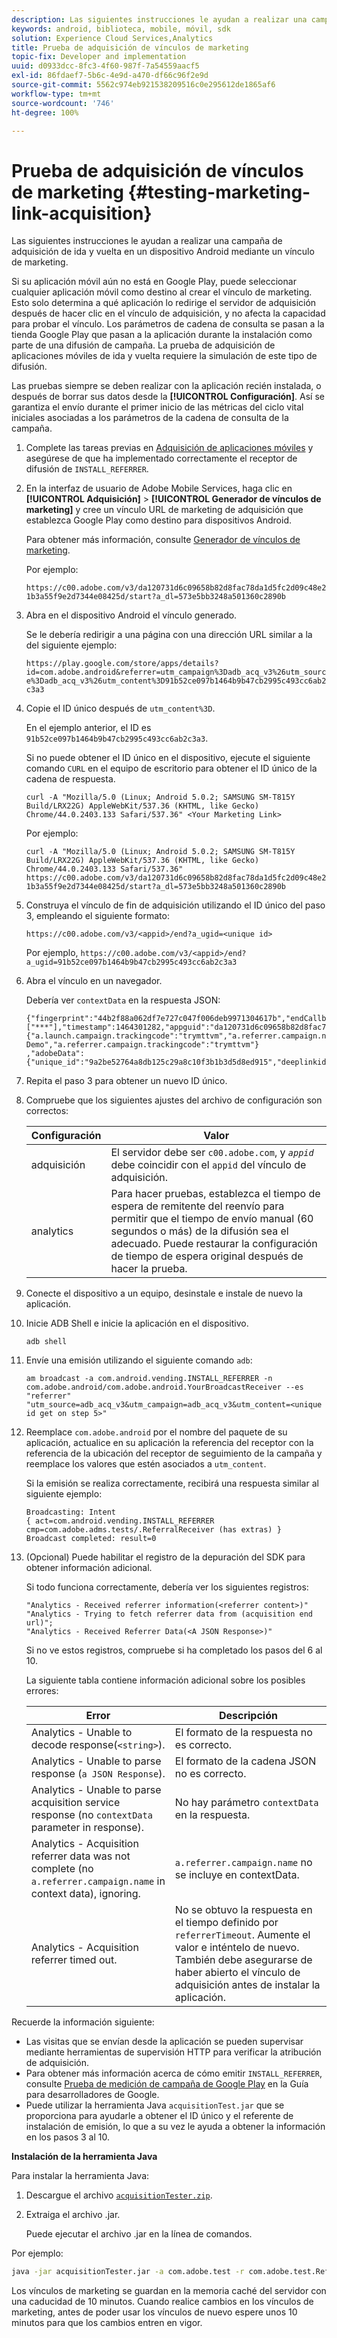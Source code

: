 ```yaml
---
description: Las siguientes instrucciones le ayudan a realizar una campaña de adquisición de ida y vuelta en un dispositivo Android mediante un vínculo de marketing.
keywords: android, biblioteca, mobile, móvil, sdk
solution: Experience Cloud Services,Analytics
title: Prueba de adquisición de vínculos de marketing
topic-fix: Developer and implementation
uuid: d0933dcc-8fc3-4f60-987f-7a54559aacf5
exl-id: 86fdaef7-5b6c-4e9d-a470-df66c96f2e9d
source-git-commit: 5562c974eb921538209516c0e295612de1865af6
workflow-type: tm+mt
source-wordcount: '746'
ht-degree: 100%

---
```


# Prueba de adquisición de vínculos de marketing {#testing-marketing-link-acquisition}

Las siguientes instrucciones le ayudan a realizar una campaña de adquisición de ida y vuelta en un dispositivo Android mediante un vínculo de marketing.

Si su aplicación móvil aún no está en Google Play, puede seleccionar cualquier aplicación móvil como destino al crear el vínculo de marketing. Esto solo determina a qué aplicación lo redirige el servidor de adquisición después de hacer clic en el vínculo de adquisición, y no afecta la capacidad para probar el vínculo. Los parámetros de cadena de consulta se pasan a la tienda Google Play que pasan a la aplicación durante la instalación como parte de una difusión de campaña. La prueba de adquisición de aplicaciones móviles de ida y vuelta requiere la simulación de este tipo de difusión.

Las pruebas siempre se deben realizar con la aplicación recién instalada, o después de borrar sus datos desde la **[!UICONTROL Configuración]**. Así se garantiza el envío durante el primer inicio de las métricas del ciclo vital iniciales asociadas a los parámetros de la cadena de consulta de la campaña.

1. Complete las tareas previas en [Adquisición de aplicaciones móviles](/help/android/acquisition-main/acquisition.md) y asegúrese de que ha implementado correctamente el receptor de difusión de `INSTALL_REFERRER`.
1. En la interfaz de usuario de Adobe Mobile Services, haga clic en **[!UICONTROL Adquisición]** > **[!UICONTROL Generador de vínculos de marketing]** y cree un vínculo URL de marketing de adquisición que establezca Google Play como destino para dispositivos Android.

   Para obtener más información, consulte [Generador de vínculos de marketing](/help/using/acquisition-main/c-marketing-links-builder/c-marketing-links-builder.md).

   Por ejemplo:

   `https://c00.adobe.com/v3/da120731d6c09658b82d8fac78da1d5fc2d09c48e21b3a55f9e2d7344e08425d/start?a_dl=573e5bb3248a501360c2890b`

1. Abra en el dispositivo Android el vínculo generado.

   Se le debería redirigir a una página con una dirección URL similar a la del siguiente ejemplo:

   `https://play.google.com/store/apps/details?id=com.adobe.android&referrer=utm_campaign%3Dadb_acq_v3%26utm_source%3Dadb_acq_v3%26utm_content%3D91b52ce097b1464b9b47cb2995c493cc6ab2c3a3`

1. Copie el ID único después de `utm_content%3D`.

   En el ejemplo anterior, el ID es `91b52ce097b1464b9b47cb2995c493cc6ab2c3a3`.

   Si no puede obtener el ID único en el dispositivo, ejecute el siguiente comando `CURL` en el equipo de escritorio para obtener el ID único de la cadena de respuesta.

   `curl -A "Mozilla/5.0 (Linux; Android 5.0.2; SAMSUNG SM-T815Y Build/LRX22G) AppleWebKit/537.36 (KHTML, like Gecko) Chrome/44.0.2403.133 Safari/537.36" <Your Marketing Link>`

   Por ejemplo:

   `curl -A "Mozilla/5.0 (Linux; Android 5.0.2; SAMSUNG SM-T815Y Build/LRX22G) AppleWebKit/537.36 (KHTML, like Gecko) Chrome/44.0.2403.133 Safari/537.36" https://c00.adobe.com/v3/da120731d6c09658b82d8fac78da1d5fc2d09c48e21b3a55f9e2d7344e08425d/start?a_dl=573e5bb3248a501360c2890b`

1. Construya el vínculo de fin de adquisición utilizando el ID único del paso 3, empleando el siguiente formato:

   `https://c00.adobe.com/v3/<appid>/end?a_ugid=<unique id>`

   Por ejemplo, `https://c00.adobe.com/v3/<appid>/end?a_ugid=91b52ce097b1464b9b47cb2995c493cc6ab2c3a3`

1. Abra el vínculo en un navegador.

   Debería ver `contextData` en la respuesta JSON:

   ```
   {"fingerprint":"44b2f88a062df7e727c047f006deb9971304617b","endCallbacks":["***"],"timestamp":1464301282,"appguid":"da120731d6c09658b82d8fac78da1d5fc2d09c48e21b3a55f9e2d7344e08425d","contextData": 
   {"a.launch.campaign.trackingcode":"trymttvm","a.referrer.campaign.name":"Android Demo","a.referrer.campaign.trackingcode":"trymttvm"} 
   ,"adobeData":{"unique_id":"9a2be52764a8db125c29a8c10f3b1b3d5d8ed915","deeplinkid":"57476c26072932ec6d3a470b"}}.
   ```

1. Repita el paso 3 para obtener un nuevo ID único.
1. Compruebe que los siguientes ajustes del archivo de configuración son correctos:

   | Configuración | Valor |
   |--- |--- |
   | adquisición | El servidor debe ser `c00.adobe.com`, y *`appid`*  debe coincidir con el `appid` del vínculo de adquisición. |
   | analytics | Para hacer pruebas, establezca el tiempo de espera de remitente del reenvío para permitir que el tiempo de envío manual (60 segundos o más) de la difusión sea el adecuado. Puede restaurar la configuración de tiempo de espera original después de hacer la prueba. |

1. Conecte el dispositivo a un equipo, desinstale e instale de nuevo la aplicación.
1. Inicie ADB Shell e inicie la aplicación en el dispositivo.

   ```
   adb shell
   ```

1. Envíe una emisión utilizando el siguiente comando `adb`:

   ```
   am broadcast -a com.android.vending.INSTALL_REFERRER -n com.adobe.android/com.adobe.android.YourBroadcastReceiver --es "referrer" "utm_source=adb_acq_v3&utm_campaign=adb_acq_v3&utm_content=<unique id get on step 5>"
   ```

1. Reemplace `com.adobe.android` por el nombre del paquete de su aplicación, actualice en su aplicación la referencia del receptor con la referencia de la ubicación del receptor de seguimiento de la campaña y reemplace los valores que estén asociados a `utm_content`.

   Si la emisión se realiza correctamente, recibirá una respuesta similar al siguiente ejemplo:

   ```
   Broadcasting: Intent 
   { act=com.android.vending.INSTALL_REFERRER cmp=com.adobe.adms.tests/.ReferralReceiver (has extras) } 
   Broadcast completed: result=0 
   ```

1. (Opcional) Puede habilitar el registro de la depuración del SDK para obtener información adicional.

   Si todo funciona correctamente, debería ver los siguientes registros:

   ```
   "Analytics - Received referrer information(<referrer content>)" 
   "Analytics - Trying to fetch referrer data from (acquisition end url)"; 
   "Analytics - Received Referrer Data(<A JSON Response>)"
   ```

   Si no ve estos registros, compruebe si ha completado los pasos del 6 al 10.

   La siguiente tabla contiene información adicional sobre los posibles errores:

   | Error | Descripción |
   |--- |--- |
   | Analytics - Unable to decode response(`<string>`). | El formato de la respuesta no es correcto. |
   | Analytics - Unable to parse response (`a JSON Response`). | El formato de la cadena JSON no es correcto. |
   | Analytics - Unable to parse acquisition service response (no `contextData` parameter in response). | No hay parámetro `contextData` en la respuesta. |
   | Analytics - Acquisition referrer data was not complete (no `a.referrer.campaign.name` in context data), ignoring. | `a.referrer.campaign.name` no se incluye en contextData. |
   | Analytics - Acquisition referrer timed out. | No se obtuvo la respuesta en el tiempo definido por `referrerTimeout`. Aumente el valor e inténtelo de nuevo.  También debe asegurarse de haber abierto el vínculo de adquisición antes de instalar la aplicación. |

Recuerde la información siguiente:

* Las visitas que se envían desde la aplicación se pueden supervisar mediante herramientas de supervisión HTTP para verificar la atribución de adquisición.
* Para obtener más información acerca de cómo emitir `INSTALL_REFERRER`, consulte [Prueba de medición de campaña de Google Play](https://developers.google.com/analytics/solutions/testing-play-campaigns) en la Guía para desarrolladores de Google.
* Puede utilizar la herramienta Java `acquisitionTest.jar` que se proporciona para ayudarle a obtener el ID único y el referente de instalación de emisión, lo que a su vez le ayuda a obtener la información en los pasos 3 al 10.

**Instalación de la herramienta Java**

Para instalar la herramienta Java:

1. Descargue el archivo [`acquisitionTester.zip`](../assets/acquisitionTester.zip).
1. Extraiga el archivo .jar.

   Puede ejecutar el archivo .jar en la línea de comandos.

Por ejemplo:

```sh
java -jar acquisitionTester.jar -a com.adobe.test -r com.adobe.test.ReferrerReceiver -l "https://c00.adobe.com/v3/appid/start?a_i_id=123456&a_g_id=com.adobe.test&a_dd=i&ctxa.referrer.campaign.name=name&ctxa.referrer.campaign.trackingcode=1234
```

Los vínculos de marketing se guardan en la memoria caché del servidor con una caducidad de 10 minutos. Cuando realice cambios en los vínculos de marketing, antes de poder usar los vínculos de nuevo espere unos 10 minutos para que los cambios entren en vigor.
